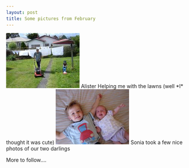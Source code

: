 ```yaml
---
layout: post
title: Some pictures from February
---
```


  <img src="images/content/img000.jpeg" class="floatleft" />
  Alister Helping me with the lawns (well *I* thought it was cute)

  <img src="images/content/DSC00134.jpg" class="floatleft" />
  Sonia took a few nice photos of our two darlings

  More to follow....
